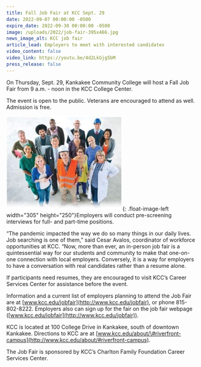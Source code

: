```yaml
---
title: Fall Job Fair at KCC Sept. 29
date: 2022-09-07 00:00:00 -0500
expire_date: 2022-09-30 00:00:00 -0500
image: /uploads/2022/job-fair-395x466.jpg
news_image_alt: KCC job fair
article_lead: Employers to meet with interested candidates
video_content: false
video_link: https://youtu.be/4d2LkGjg5bM
press_release: false
---
```

On Thursday, Sept. 29, Kankakee Community College will host a Fall Job Fair from 9 a.m. - noon in the KCC College Center.

The event is open to the public. Veterans are encouraged to attend as well. Admission is free.

![](/uploads/2022/job-fair-250x305.jpg){: .float-image-left width="305" height="250"}Employers will conduct pre-screening interviews for full- and part-time positions.

“The pandemic impacted the way we do so many things in our daily lives. Job searching is one of them,” said Cesar Avalos, coordinator of workforce opportunities at KCC. “Now, more than ever, an in-person job fair is a quintessential way for our students and community to make that one-on-one connection with local employers. Conversely, it is a way for employers to have a conversation with real candidates rather than a resume alone.

If participants need resumes, they are encouraged to visit KCC’s Career Services Center for assistance before the event.

Information and a current list of employers planning to attend the Job Fair are at [www.kcc.edu/jobfair](http://www.kcc.edu/jobfair), or phone 815-802-8222. Employers also can sign up for the fair on the job fair webpage ([www.kcc.edu/jobfair](http://www.kcc.edu/jobfair)).

KCC is located at 100 College Drive in Kankakee, south of downtown Kankakee. Directions to KCC are at&nbsp;[www.kcc.edu/about/\#riverfront-campus](http://www.kcc.edu/about/#riverfront-campus).

The Job Fair is sponsored by KCC’s Charlton Family Foundation Career Services Center.